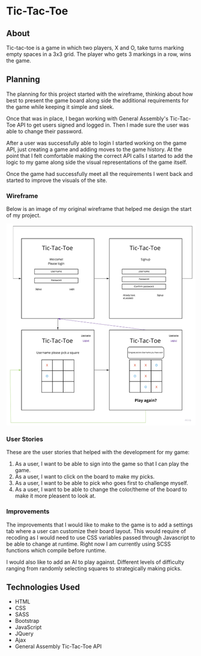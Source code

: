 # Tic-Tac-Toe

## About

Tic-tac-toe is a game in which two players, X and O, take turns marking empty spaces in a 3x3 grid.  The player who gets 3 markings in a row, wins the game.

## Planning

The planning for this project started with the wireframe, thinking about how best to present the game board along side the additional requirements for the game while keeping it simple and sleek.

Once that was in place, I began working with General Assembly's Tic-Tac-Toe API to get users signed and logged in.  Then I made sure the user was able to change their password.

After a user was successfully able to login I started working on the game API, just creating a game and adding moves to the game history.  At the point that I felt comfortable making the correct API calls I started to add the logic to my game along side the visual representations of the game itself.  

Once the game had successfully meet all the requirements I went back and started to improve the visuals of the site.

### Wireframe

Below is an image of my original wireframe that helped me design the start of my project.

![wireframe](/public/images/Tic-Tac-Toe.jpg)

### User Stories

These are the user stories that helped with the development for my game:

1. As a user, I want to be able to sign into the game so that I can play the game.
2. As a user, I want to click on the board to make my picks.
3. As a user, I want to be able to pick who goes first to challenge myself.
4. As a user, I want to be able to change the color/theme of the board to make it more pleasent to look at.

### Improvements

The improvements that I would like to make to the game is to add a settings tab where a user can customize their board layout.  This would require of recoding as I would need to use CSS variables passed through Javascript to be able to change at runtime.  Right now I am currently using SCSS functions which compile before runtime.

I would also like to add an AI to play against.  Different levels of difficulty ranging from randomly selecting squares to strategically making picks.

## Technologies Used

* HTML
* CSS
* SASS
* Bootstrap
* JavaScript
* JQuery
* Ajax
* General Assembly Tic-Tac-Toe API
